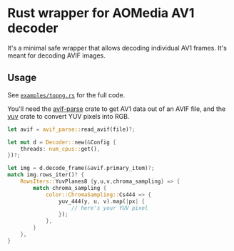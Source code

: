 # Rust wrapper for AOMedia AV1 decoder

It's a minimal safe wrapper that allows decoding individual AV1 frames. It's meant for decoding AVIF images.


## Usage

See [`examples/topng.rs`](examples/topng.rs) for the full code.

You'll need the [avif-parse](//lib.rs/avif-parse) crate to get AV1 data out of an AVIF file, and the [yuv](//lib.rs/yuv) crate to convert YUV pixels into RGB.

```rust
let avif = avif_parse::read_avif(file)?;

let mut d = Decoder::new(&Config {
    threads: num_cpus::get(),
})?;

let img = d.decode_frame(&avif.primary_item)?;
match img.rows_iter()? {
    RowsIters::YuvPlanes8 {y,u,v,chroma_sampling} => {
        match chroma_sampling {
            color::ChromaSampling::Cs444 => {
                yuv_444(y, u, v).map(|px| {
                    // here's your YUV pixel
                });
            },
        }
    },
}
```
